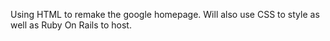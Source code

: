 Using HTML to remake the google homepage.
Will also use CSS to style as well as Ruby On Rails to host.